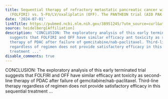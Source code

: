 ```yaml
---
title: Sequential therapy of refractory metastatic pancreatic cancer with 5-FU/LV/irinotecan
  (FOLFIRI) vs. 5-FU/LV/oxaliplatin (OFF). The PANTHEON trial (AIO PAK 0116)
date: '2024-07-01'
linkTitle: https://pubmed.ncbi.nlm.nih.gov/38951245/?utm_source=curl&utm_medium=rss&utm_campaign=pubmed-2&utm_content=1FakS-2QOkCT8HsMOQP1bCRQ4YzyumYOmxmF0moLsQ3dFB1E9V&fc=20220326224207&ff=20240702183523&v=2.18.0.post9+e462414
source: heidelberg[Affiliation]
description: 'CONCLUSION: The exploratory analysis of this early terminated trial
  suggests that FOLFIRI and OFF have similar efficacy ant toxicity as second-line
  therapy of PDAC after failure of gemcitabine/nab-paclitaxel. Third-line therapy
  regardless of regimen does not provide satisfactory efficacy in this sequential
  treatment ...'
disable_comments: true
---
```

CONCLUSION: The exploratory analysis of this early terminated trial suggests that FOLFIRI and OFF have similar efficacy ant toxicity as second-line therapy of PDAC after failure of gemcitabine/nab-paclitaxel. Third-line therapy regardless of regimen does not provide satisfactory efficacy in this sequential treatment ...